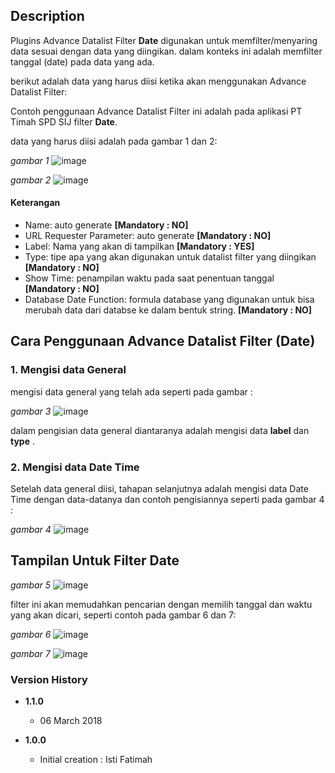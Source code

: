 ## Description
   Plugins Advance Datalist Filter **Date** digunakan untuk memfilter/menyaring data sesuai dengan data yang diingikan. dalam konteks ini adalah memfilter tanggal (date) pada data yang ada.

   berikut adalah data yang harus diisi ketika akan menggunakan Advance Datalist Filter:

   Contoh penggunaan Advance Datalist Filter ini adalah pada aplikasi PT Timah SPD SIJ filter  **Date**.

data yang harus diisi adalah pada gambar 1 dan 2:

*gambar 1*
![image](/uploads/48cdf48cb32ce5d9f58c655d99276e8c/image.png)

*gambar 2*
![image](/uploads/7cac7cfafc56588d907661826ecb7675/image.png)


#### Keterangan ####
* Name: auto generate **[Mandatory : NO]**
* URL Requester Parameter: auto generate  **[Mandatory : NO]**
* Label: Nama yang akan di tampilkan **[Mandatory : YES]**
* Type: tipe apa yang akan digunakan untuk datalist filter yang diingikan **[Mandatory : NO]**
* Show Time: penampilan waktu pada saat penentuan tanggal **[Mandatory : NO]**
* Database Date Function: formula database yang digunakan untuk bisa merubah data dari databse ke dalam bentuk string. **[Mandatory : NO]**


## Cara Penggunaan Advance Datalist Filter (**Date**) ##

### 1. Mengisi data General ###

mengisi data general yang telah ada seperti pada gambar :

*gambar 3*
![image](/uploads/9f20fc21beb25a34e53d42a934552d11/image.png)

dalam pengisian data general diantaranya adalah mengisi data **label** dan **type** .

### 2. Mengisi data Date Time ###

Setelah data general diisi, tahapan selanjutnya adalah mengisi data Date Time dengan data-datanya dan contoh pengisiannya seperti pada gambar 4 :

*gambar 4*
![image](/uploads/c59b92134b29db10e8ed041886e58c08/image.png)

## Tampilan Untuk Filter Date ##

*gambar 5*
![image](/uploads/01478686eaba85d82e7c5dcf93354c0b/image.png)

filter ini akan memudahkan pencarian dengan memilih tanggal dan waktu yang akan dicari, seperti contoh pada gambar 6 dan 7:

*gambar 6*
![image](/uploads/5f917d9f653ba6cafd6807bf2c581a52/image.png)

*gambar 7*
![image](/uploads/25cb3dfb9f1df3ffcfbdc2ab630e1774/image.png)


### Version History ###

*  **1.1.0**
   * 06 March 2018

*  **1.0.0**
   * Initial creation : Isti Fatimah

